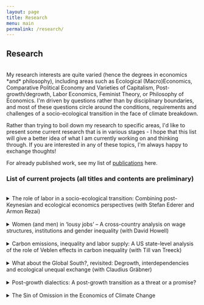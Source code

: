 ```yaml
---
layout: page
title: Research
menu: main
permalink: /research/
---
```


## Research

<br />
My research interests are quite varied (hence the degrees in economics *and* philosophy), including areas such as Ecological (Macro)Economics, Comparative Political Economy and Varieties of Capitalism, Post-growth/degrowth, Labor Economics, Feminist Theory, or Philosophy of Economics. I'm driven by questions rather than by disciplinary boundaries, and most of these questions circle around the conditions, requirements and challenges of a socio-ecological transition in the face of climate breakdown.

Rather than trying to boil down my research to specific areas, I'd like to present some current research that is in various stages - I hope that this list will give a better idea of what I am currently working on and thinking through. If you are interested in any of these topics, I'm always happy to exchange thoughts! 

For already published work, see my list of [publications](03_publications.markdown) here.

### List of current projects (all titles and contents are preliminary)
<br />

<details>
    <summary>The role of labor in a socio-ecological transition: Combining post-Keynesian and ecological economics perspectives (with Stefan Ederer and Armon Rezai)</summary>
    <br />
    This paper, which I am working on with Stefan Ederer and Armon Rezai, builds upon some of the research from my Master thesis on Ecological Macroeconomics. We make a case for post-Keynesian economists to think more explicitly about labor markets so that ecological economics, which grants labor a crucial role in socio-ecological transformations, can draw more straightforwardly from post-Keynesian modeling. We present a systematic review of building blocks of post-Keynesian thinking about labor markets that would be relevant for such an integration, and make the case for ecological macroeconomics to model specific policies, rather than general dynamics. We are also working on a follow-up paper which would translate these conceptual thoughts into a Kalecki-Steindl model that models climate dynamics, growth, and the labor market.

</details>
 <br />
<details>
    <summary>Women (and men) in ‘lousy jobs’ – A cross-country analysis on wage structures, institutions and gender inequality (with David Howell)</summary>
    <br />
    This is a research project I am working on with David Howell, my doctoral advisor. This is the current abstract: Mainstream economic research on the gender wage gap has focused mainly on employment sorting – the allocation of women into different segments of the labor market – and wage discrimination.  While heterodox institutional and radical feminist economics perspectives tend to agree that these are both important sources of the gender wage gaps, they put much greater weight on the kind of job structure people are sorting into, as well as more broadly, on wage dependence itself, i.e. how much of provisioning in a given system is allocated on the market and thus dependent on income. Rather than investigating wage gaps, this paper looks at pay quality incidence indicators that measure the share of workers in ‘lousy jobs’ – those that pay very low wages or in which workers are employed involuntarily part-time. In a varieties of capitalism framework, we study five countries (US, UK, Australia, Canada, France) between 1979 and 2016, and focus on young (18-34) workers with less than a college degree. Not surprisingly, the lousy job incidence is higher for women than for men in all five countries, yet size and trends in the pay gap varies substantially, with the most extreme differences occurring in the US and France. To explain these cross-country gender gap patterns, we compare the sorting of women by industry and occupation as well as differences in the quality of the pay structures into which women and men are employed, paying close attention to the institutional context of liberal versus coordinated market economies. 


</details>

<br />
<details>
    <summary>Carbon emissions, inequality and labor supply: A US state-level analysis of the role of Veblen effects in carbon inequality (with Till van Treeck)</summary>
    <br />
    This is a project in an early stage. Picking up on work by Jorgenson et al (2017) on income inequality and carbon emissions, we want to investigate potential Veblen effects mediating the relationship between carbon emissions and income inequality via people's labor supply decisions. The hypothesis we want to test is that higher inequality leads to people working longer hours and that those longer hours are connected to increased carbon emissions. Since we are at an early stage, we do not yet have any preliminary results.


</details>

<br />
<details>
    <summary>What about the Global South?, revisited: Degrowth, interdependencies and ecological unequal exchange (with Claudius Gräbner)</summary>
    <br />
    This is a project in an early stage. Together with Claudius Gräbner, we're picking up on the important work that has emerged in the degrowth discourse (see e.g. Dengler/Seebacher 2019) that critically evaluates degrowth in a global context. While degrowth is primarily a concept and call to action by and for the Global North, it has often been pointed out that it has its roots in post-development thinking from the South. Nonetheless, in a globally entangled world, degrowth in the North has important consequences for the South, and rather than thinking in a North-South binary, we are interested in the global structures of interdependencies. In this paper, we start by creating a literature overview of current degrowth thinking on matters relating to global interdependencies and then want to move forward analyzing  global institutional structures that lock in growth dynamics in both the Global North and South.


</details>
<br />
<details>
    <summary>Post-growth dialectics: A post-growth transition as a threat or a promise?</summary>
    <br />
    This is a paper I wrote for a philosophy class in Environmental Ethics, and I am working on bringing it to a stage ready for submission. In it, I make the argument that the discourse around a post-growth transition entails a core dialectic: The narrative around the shift can be framed in terms of threat or promise. Both stories are inherently contradictory, while both being true. Although it is conventional wisdom that any transition implies both challenges and opportunities, the task of this paper is specifically to work out how the degrowth discourse can systematically be structured around being threat- or promise-focused, and that the differences in focus imply different ethics: while the threat narrative implies what I call an ‘ethics of constraint’, the promise narrative is based on an ‘ethics of abundance’. Being clear about the two different tales of degrowth transitions, I argue in the paper, is relevant to navigate the challenge ahead without getting (too) lost in misunderstandings and cross-talking.




</details>
<br />
<details>
    <summary>The Sin of Omission in the Economics of Climate Change</summary>
    <br />
    This is a paper I wrote for a class in Economic Sociology, and I am working on making it ready for submission. In it, I argue that the discipline of economics is committing a sin of omission in its thinking about climate change. Picking up on the notion of ‘sin of omission’ by Akerlof (2020), I criticize the discipline’s narrow and one-dimensional focus, which is especially problematic when it comes to tackling climate change. In fact, the mainstream response to the climate emergency is deeply embedded in concepts such as utility-maximising and scarcity thinking, which leads to a framing of the climate emergency as a 'market failure', and the proposed solution of 'pricing externalities'. As I show in this paper, however, these very concepts are part and parcel of the history of climate change and its entanglement with the rise of capitalism. Addressing the climate emergency, thus, urgently needs tools that think about economic matters outside of the narrow confines of the economic mainstream. In this article, I show how heterodox contributions, especially from ecological and feminist approaches, offer both relevant critiques as well as relevant ways forward for tackling the climate crisis in ways beyond mere 'pricing externalities'. Not considering these perspectives in the discipline of economics, I argue, would constitute a 'sin of omission'.


</details>

